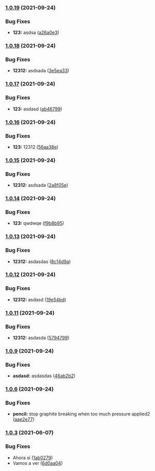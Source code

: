 ### [1.0.19](https://github.com/gquiles-perez911/npm-automated-release/compare/v1.0.18...v1.0.19) (2021-09-24)


### Bug Fixes

* **123:** asdsa ([a26a0e3](https://github.com/gquiles-perez911/npm-automated-release/commit/a26a0e372b0a5010a3285887493ba45c2d8fae48))

### [1.0.18](https://github.com/gquiles-perez911/npm-automated-release/compare/v1.0.17...v1.0.18) (2021-09-24)


### Bug Fixes

* **12312:** asdsada ([3e5ea33](https://github.com/gquiles-perez911/npm-automated-release/commit/3e5ea3360a4211e22b9ffd4bdba3e345f11cd632))

### [1.0.17](https://github.com/gquiles-perez911/npm-automated-release/compare/v1.0.16...v1.0.17) (2021-09-24)


### Bug Fixes

* **123:** asdasd ([ab46799](https://github.com/gquiles-perez911/npm-automated-release/commit/ab46799493ec72c69a4954cd11c4f3c8a3fed2bd))

### [1.0.16](https://github.com/gquiles-perez911/npm-automated-release/compare/v1.0.15...v1.0.16) (2021-09-24)


### Bug Fixes

* **123:** 12312 ([56aa38e](https://github.com/gquiles-perez911/npm-automated-release/commit/56aa38e4be077a0b2f26c860f12baecb3ca1a913))

### [1.0.15](https://github.com/gquiles-perez911/npm-automated-release/compare/v1.0.14...v1.0.15) (2021-09-24)


### Bug Fixes

* **12312:** asdsada ([2a8f05e](https://github.com/gquiles-perez911/npm-automated-release/commit/2a8f05e429e8e49e614dacf9b3d1a88aba28eca9))

### [1.0.14](https://github.com/gquiles-perez911/npm-automated-release/compare/v1.0.13...v1.0.14) (2021-09-24)


### Bug Fixes

* **123:** qwdwqe ([f9b8b95](https://github.com/gquiles-perez911/npm-automated-release/commit/f9b8b9536e01a92755d16e038aebe9cf57de2ab1))

### [1.0.13](https://github.com/gquiles-perez911/npm-automated-release/compare/v1.0.12...v1.0.13) (2021-09-24)


### Bug Fixes

* **12312:** asdasdas ([8c14d9a](https://github.com/gquiles-perez911/npm-automated-release/commit/8c14d9a75be45c399bc8201c1861c5270b8d6920))

### [1.0.12](https://github.com/gquiles-perez911/npm-automated-release/compare/v1.0.11...v1.0.12) (2021-09-24)


### Bug Fixes

* **12312:** asdasd ([19e54bd](https://github.com/gquiles-perez911/npm-automated-release/commit/19e54bdb639cd8c1d861ef62e92eb5d1824bacdf))

### [1.0.11](https://github.com/gquiles-perez911/npm-automated-release/compare/v1.0.10...v1.0.11) (2021-09-24)


### Bug Fixes

* **12312:** asdasda ([5794799](https://github.com/gquiles-perez911/npm-automated-release/commit/5794799b952c07be241b6e49ef22ba81ea08e721))

### [1.0.9](https://github.com/gquiles-perez911/npm-automated-release/compare/v1.0.8...v1.0.9) (2021-09-24)


### Bug Fixes

* **asdasd:** asdasdas ([46ab2b2](https://github.com/gquiles-perez911/npm-automated-release/commit/46ab2b279862035528864aeb56f83dc15d97389a))

### [1.0.6](https://github.com/gquiles-perez911/npm-automated-release/compare/v1.0.5...v1.0.6) (2021-09-24)


### Bug Fixes

* **pencil:** stop graphite breaking when too much pressure applied2 ([aae2e77](https://github.com/gquiles-perez911/npm-automated-release/commit/aae2e7741298f7ad1ef9e245fde6b49c484649cc))

### [1.0.3](https://github.com/gquiles-perez911/npm-automated-release/compare/v1.0.2...v1.0.3) (2021-06-07)


### Bug Fixes

* Ahora si ([1ab0279](https://github.com/gquiles-perez911/npm-automated-release/commit/1ab027949112d5cc3066327a267c0720569092bf))
* Vamos a ver ([6d0aa04](https://github.com/gquiles-perez911/npm-automated-release/commit/6d0aa04e3910e7931b6ee65dbaaf2a42d0ce3300))
